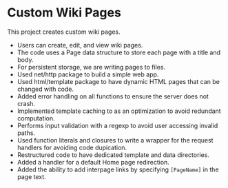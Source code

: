 # Custom Wiki Pages

This project creates custom wiki pages. 

- Users can create, edit, and view wiki pages. 
- The code uses a Page data structure to store each page with a title and body. 
- For persistent storage, we are writing pages to files. 
- Used net/http package to build a simple web app. 
- Used html/template package to have dynamic HTML pages that can be changed with code.
- Added error handling on all functions to ensure the server does not crash.
- Implemented template caching to as an optimization to avoid redundant computation.
- Performs input validation with a regexp to avoid user accessing invalid paths.
- Used function literals and closures to write a wrapper for the request handlers for avoiding code dupication.
- Restructured code to have dedicated template and data directories.
- Added a handler for a default Home page redirection.
- Added the ability to add interpage links by specifying `[PageName]` in the page text.

